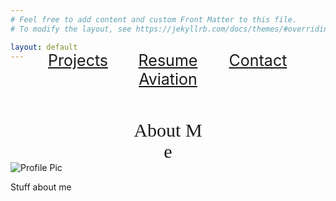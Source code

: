 ```yaml
---
# Feel free to add content and custom Front Matter to this file.
# To modify the layout, see https://jekyllrb.com/docs/themes/#overriding-theme-defaults

layout: default
---
```


<div style="text-align: center; margin-top: -30px;">
  <a href="/projects.html" style="display: inline-block; width: 120px; margin: 0 10px; font-size: 25px;">Projects</a>
  <a href="/resume.html" style="display: inline-block; width: 120px; margin: 0 10px; font-size: 25px;">Resume</a>
  <a href="/contact.html" style="display: inline-block; width: 120px; margin: 0 10px; font-size: 25px;">Contact</a>
  <a href="/aviation.html" style="display: inline-block; width: 120px; margin: 0 10px; font-size: 25px;">Aviation</a>
</div>



<div style="text-align: center; margin-top: 50px;">
  <span style="display: inline-block; width: 120px; margin: 0 10px; font-size: 30px; font-family: Monaco, 'Bitstream Vera Sans Mono', 'Lucida Console', Terminal;">About&nbsp;Me</span>
</div>



<div class="container">
  <img src="{{ site.baseurl }}/assets/newpic.jpg" alt="Profile Pic">
  <p>Stuff about me</p>
</div>
